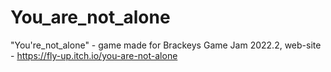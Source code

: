 # You_are_not_alone
"You're_not_alone"  - game made for Brackeys Game Jam 2022.2, web-site - https://fly-up.itch.io/you-are-not-alone
